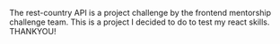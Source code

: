  The rest-country API is a project challenge by the frontend mentorship challenge team. This is  a project I decided to do to test my react skills. THANKYOU!
